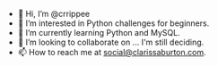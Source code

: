 - 👋 Hi, I’m @crrippee
- 👀 I’m interested in Python challenges for beginners.
- 🌱 I’m currently learning Python and MySQL.
- 💞️ I’m looking to collaborate on ... I'm still deciding.
- 📫 How to reach me at social@clarissaburton.com.

<!---
crrippee/crrippee is a ✨ special ✨ repository because its `README.md` (this file) appears on your GitHub profile.
You can click the Preview link to take a look at your changes.
--->
